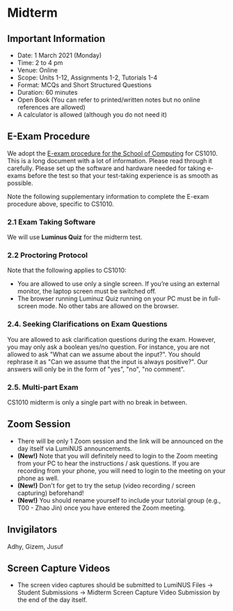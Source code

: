 # Midterm

## Important Information

- Date: 1 March 2021 (Monday)
- Time: 2 to 4 pm
- Venue: Online
- Scope: Units 1-12, Assignments 1-2, Tutorials 1-4
- Format: MCQs and Short Structured Questions
- Duration: 60 minutes
- Open Book (You can refer to printed/written notes but no online references are allowed)
- A calculator is allowed (although you do not need it)

## E-Exam Procedure

We adopt the [E-exam procedure for the School of Computing](https://mysoc.nus.edu.sg/academic/e-exam-sop-for-students/) for CS1010.  This is a long document with a lot of information.  Please read through it carefully.  Please set up the software and hardware needed for taking e-exams before the test so that your test-taking experience is as smooth as possible.

Note the following supplementary information to complete the E-exam procedure above, specific to CS1010.

### 2.1 Exam Taking Software

   We will use **Luminus Quiz** for the midterm test.

### 2.2 Proctoring Protocol

   Note that the following applies to CS1010:

   - You are allowed to use only a single screen. If you’re using an external monitor, the laptop screen must be switched off.
   - The browser running Luminuz Quiz running on your PC must be in full-screen mode.   No other tabs are allowed on the browser.

### 2.4. Seeking Clarifications on Exam Questions

   You are allowed to ask clarification questions during the exam.  However, you may only ask a boolean yes/no question.  For instance, you are not allowed to ask "What can we assume about the input?".  You should rephrase it as "Can we assume that the input is always positive?".  Our answers will only be in the form of "yes", "no", "no comment".

### 2.5. Multi-part Exam

   CS1010 midterm is only a single part with no break in between.

## Zoom Session

- There will be only 1 Zoom session and the link will be announced on the day itself via LumiNUS announcements.
- **(New!)** Note that you will definitely need to login to the Zoom meeting from your PC to hear the instructions / ask questions. If you are recording from your phone, you will need to login to the meeting on your phone as well.
- **(New!)** Don't for get to try the setup (video recording / screen capturing) beforehand!
- **(New!)** You should rename yourself to include your tutorial group (e.g., T00 - Zhao Jin) once you have entered the Zoom meeting.

## Invigilators

Adhy, Gizem, Jusuf


## Screen Capture Videos

- The screen video captures should be submitted to LumiNUS Files -> Student Submissions -> Midterm Screen Capture Video Submission by the end of the day itself.



